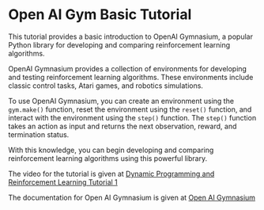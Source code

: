 # Open AI Gym Basic Tutorial

This tutorial provides a basic introduction to OpenAI Gymnasium, a popular Python library for developing and comparing reinforcement learning algorithms.

OpenAI Gymnasium provides a collection of environments for developing and testing reinforcement learning algorithms. These environments include classic control tasks, Atari games, and robotics simulations.

To use OpenAI Gymnasium, you can create an environment using the `gym.make()` function, reset the environment using the `reset()` function, and interact with the environment using the `step()` function. The `step()` function takes an action as input and returns the next observation, reward, and termination status.

With this knowledge, you can begin developing and comparing reinforcement learning algorithms using this powerful library.

The video for the tutorial is given at [Dynamic Programming and Reinforcement Learning Tutorial 1]([URL](https://youtu.be/Q8vQ2xblppw))

The documentation for Open AI Gymnasium is given at [Open AI Gymnasium]([URL](https://gymnasium.farama.org/))
